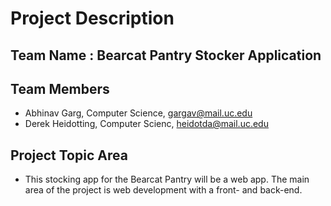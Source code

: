 # Project Description
## Team Name : Bearcat Pantry Stocker Application
## Team Members
- Abhinav Garg, Computer Science, gargav@mail.uc.edu
- Derek Heidotting, Computer Scienc, heidotda@mail.uc.edu
## Project Topic Area
* This stocking app for the Bearcat Pantry will be a web app. The main area of the project is web development with a front- and back-end.

